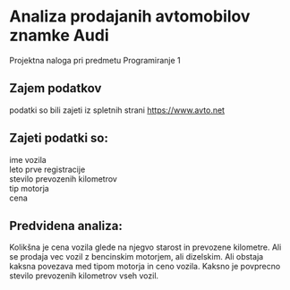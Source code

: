 # Analiza prodajanih avtomobilov znamke Audi

Projektna naloga pri predmetu Programiranje 1


## Zajem podatkov

podatki so bili zajeti iz spletnih strani https://www.avto.net
## Zajeti podatki so:

ime vozila <br />
leto prve registracije <br />
stevilo prevozenih kilometrov <br />
tip motorja <br />
cena


## Predvidena analiza:

Kolikšna je cena vozila glede na njegvo starost in prevozene kilometre. Ali se prodaja vec vozil z bencinskim motorjem,
ali dizelskim. Ali obstaja kaksna povezava med tipom motorja in ceno vozila. Kaksno je povprecno stevilo prevozenih kilometrov
vseh vozil.

